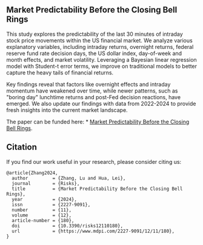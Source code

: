 ##  Market Predictability Before the Closing Bell Rings

This study explores the predictability of the last 30 minutes of intraday stock price movements within the US financial market. We analyze various explanatory variables, including intraday returns, overnight returns, federal reserve fund rate decision days, the US dollar index, day-of-week and month effects, and market volatility. Leveraging a Bayesian linear regression model with Student-t error terms, we improve on traditional models to better capture the heavy tails of financial returns. 

Key findings reveal that factors like overnight effects and intraday momentum have weakened over time, while newer patterns, such as "boring day" lunchtime returns and post-Fed decision reactions, have emerged. We also update our findings with data from 2022-2024 to provide fresh insights into the current market landscape.

The paper can be funded here: * [Market Predictability Before the Closing Bell Rings](https://www.mdpi.com/2227-9091/12/11/180).

## Citation  
If you find our work  useful in your research, please consider citing us:
```
@article{Zhang2024,
  author         = {Zhang, Lu and Hua, Lei},
  journal        = {Risks},
  title          = {Market Predictability Before the Closing Bell Rings},
  year           = {2024},
  issn           = {2227-9091},
  number         = {11},
  volume         = {12},
  article-number = {180},
  doi            = {10.3390/risks12110180},
  url            = {https://www.mdpi.com/2227-9091/12/11/180},
}
```




